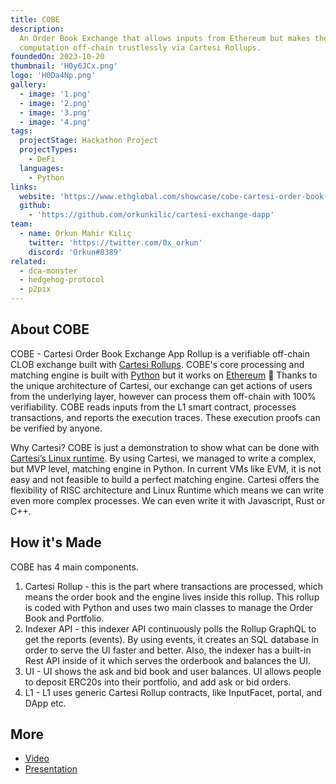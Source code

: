 ```yaml
---
title: COBE
description:
  An Order Book Exchange that allows inputs from Ethereum but makes the
  computation off-chain trustlessly via Cartesi Rollups.
foundedOn: 2023-10-20
thumbnail: 'H0y6JCx.png'
logo: 'H0Da4Np.png'
gallery:
  - image: '1.png'
  - image: '2.png'
  - image: '3.png'
  - image: '4.png'
tags:
  projectStage: Hackathon Project
  projectTypes:
    - DeFi
  languages:
    - Python
links:
  website: 'https://www.ethglobal.com/showcase/cobe-cartesi-order-book-exchange-app-rollup-4e5s1'
  github:
    - 'https://github.com/orkunkilic/cartesi-exchange-dapp'
team:
  - name: Orkun Mahir Kılıç
    twitter: 'https://twitter.com/0x_orkun'
    discord: 'Orkun#8389'
related:
  - dca-monster
  - hedgehog-protocol
  - p2pix
---
```


## About COBE

COBE - Cartesi Order Book Exchange App Rollup is a verifiable off-chain CLOB
exchange built with
[Cartesi Rollups](https://docs.cartesi.io/cartesi-rollups/overview/). COBE's
core processing and matching engine is built with
[Python](https://www.python.org/about/) but it works on
[Ethereum](https://ethereum.org/en/about/) 🤯 Thanks to the unique architecture
of Cartesi, our exchange can get actions of users from the underlying layer,
however can process them off-chain with 100% verifiability. COBE reads inputs
from the L1 smart contract, processes transactions, and reports the execution
traces. These execution proofs can be verified by anyone.

Why Cartesi? COBE is just a demonstration to show what can be done with
[Cartesi’s Linux runtime](https://docs.cartesi.io/machine/target/linux/). By
using Cartesi, we managed to write a complex, but MVP level, matching engine in
Python. In current VMs like EVM, it is not easy and not feasible to build a
perfect matching engine. Cartesi offers the flexibility of RISC architecture and
Linux Runtime which means we can write even more complex processes. We can even
write it with Javascript, Rust or C++.

## How it's Made

COBE has 4 main components.

1. Cartesi Rollup - this is the part where transactions are processed, which
   means the order book and the engine lives inside this rollup. This rollup is
   coded with Python and uses two main classes to manage the Order Book and
   Portfolio.
2. Indexer API - this indexer API continuously polls the Rollup GraphQL to get
   the reports (events). By using events, it creates an SQL database in order to
   serve the UI faster and better. Also, the indexer has a built-in Rest API
   inside of it which serves the orderbook and balances the UI.
3. UI - UI shows the ask and bid book and user balances. UI allows people to
   deposit ERC20s into their portfolio, and add ask or bid orders.
4. L1 - L1 uses generic Cartesi Rollup contracts, like InputFacet, portal, and
   DApp etc.

## More

- [Video](https://stream.mux.com/9lME7QKx9kB301r5muwazgdq0201TIyaF7oXm7137UuTek/high.mp4)
- [Presentation](https://docs.google.com/presentation/d/1D5HkQzMLFLTmDWX0zcDR9ufliIv7tmmDTtDuLEtPsMY/edit#slide=id.g2439970fca7_0_18)
